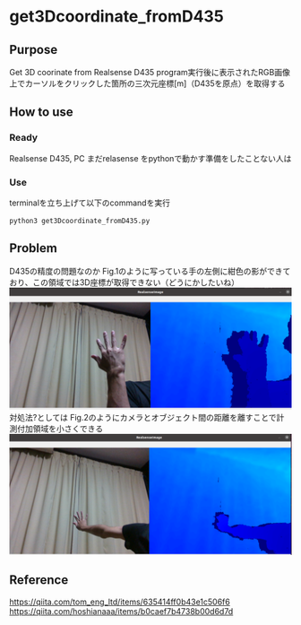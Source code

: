 # get3Dcoordinate_fromD435
## Purpose  
Get 3D coorinate from Realsense D435
program実行後に表示されたRGB画像上でカーソルをクリックした箇所の三次元座標[m]（D435を原点）を取得する
## How to use  
### Ready  
Realsense D435, PC
まだrelasense をpythonで動かす準備をしたことない人は  
### Use  
terminalを立ち上げて以下のcommandを実行
```
python3 get3Dcoordinate_fromD435.py
```
## Problem  
D435の精度の問題なのか Fig.1のように写っている手の左側に紺色の影ができており、この領域では3D座標が取得できない（どうにかしたいね）  
![alt text](https://github.com/yoshi0815/get3Dcoordinate_fromD435/blob/main/errorBig.png "Title Text1")
対処法?としては Fig.2のようにカメラとオブジェクト間の距離を離すことで計測付加領域を小さくできる  
![alt text](https://github.com/yoshi0815/get3Dcoordinate_fromD435/blob/main/errorSmall.png "Logo Title Text2")
## Reference  
https://qiita.com/tom_eng_ltd/items/635414ff0b43e1c506f6  
https://qiita.com/hoshianaaa/items/b0caef7b4738b00d6d7d  
